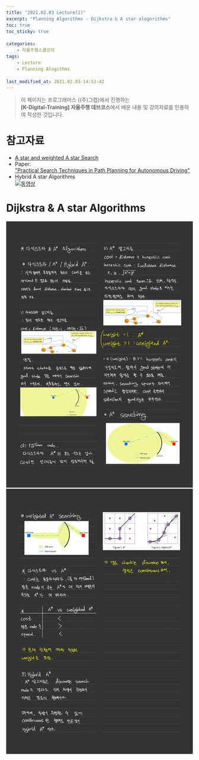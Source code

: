 ```yaml
---
title: "2021.02.03 Lecture(2)"
excerpt: "Planning Algorithms - Dijkstra & A star alogorithms"
toc: true
toc_sticky: true

categories:
    - 자율주행스쿨강의
tags:
    - Lecture
    - Planning Alogithms

last_modified_at: 2021.02.03-14:51:42 
---
```


>이 페이지는 프로그래머스 ((주)그렙)에서 진행하는\
**[K-Digital-Training] 자율주행 데브코스**에서 배운 내용 및 강의자료를 인용하여 작성한 것입니다.

# 참고자료
- [A star and weighted A star Search](https://www.cs.cmu.edu/~motionplanning/lecture/Asearch_v8.pdf)
- Paper:\
["Practical Search Techniques in Path Planning for Autonomous Driving"](https://ai.stanford.edu/~ddolgov/papers/dolgov_gpp_stair08.pdf)
- Hybrid A star Algorithms\
[![동영상](https://img.youtube.com/vi/qXZt-B7iUyw/0.jpg)](https://youtu.be/qXZt-B7iUyw)

# Dijkstra & A star Algorithms
![Dijstra&A_star](/assets/images/lecture/week10_imgs/Dijkstra_A_star_01.jpeg)
![Dijstra&A_star](/assets/images/lecture/week10_imgs/Dijkstra_A_star_02.jpeg)

